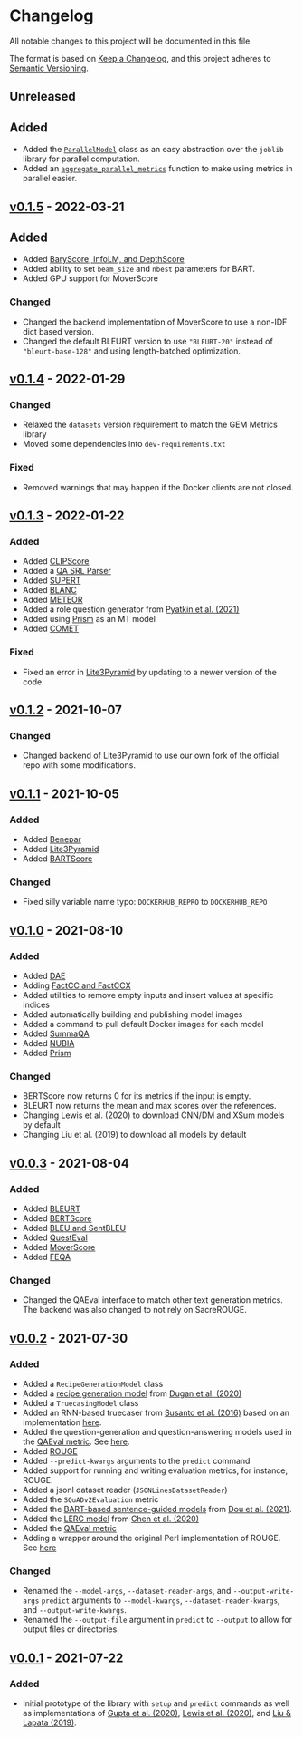 # Changelog
All notable changes to this project will be documented in this file.

The format is based on [Keep a Changelog](https://keepachangelog.com/en/1.0.0/),
and this project adheres to [Semantic Versioning](https://semver.org/spec/v2.0.0.html).

## Unreleased

## Added
- Added the [`ParallelModel`](https://repro.readthedocs.io/en/latest/api/repro.models.model.html#repro.models.model.ParallelModel) class as an easy abstraction over the `joblib` library for parallel computation.
- Added an [`aggregate_parallel_metrics`](https://repro.readthedocs.io/en/latest/api/repro.common.util.html#repro.common.util.aggregate_parallel_metrics) function to make using metrics in parallel easier.

## [v0.1.5](https://github.com/danieldeutsch/repro/releases/tag/v0.1.5) - 2022-03-21
## Added
- Added [BaryScore, InfoLM, and DepthScore](https://repro.readthedocs.io/en/latest/models/colombo2021.html)
- Added ability to set `beam_size` and `nbest` parameters for BART.
- Added GPU support for MoverScore

### Changed
- Changed the backend implementation of MoverScore to use a non-IDF dict based version.
- Changed the default BLEURT version to use `"BLEURT-20"` instead of `"bleurt-base-128"` and using length-batched optimization. 

## [v0.1.4](https://github.com/danieldeutsch/repro/releases/tag/v0.1.4) - 2022-01-29
### Changed
- Relaxed the `datasets` version requirement to match the GEM Metrics library
- Moved some dependencies into `dev-requirements.txt`

### Fixed
- Removed warnings that may happen if the Docker clients are not closed.

## [v0.1.3](https://github.com/danieldeutsch/repro/releases/tag/v0.1.3) - 2022-01-22
### Added
- Added [CLIPScore](https://repro.readthedocs.io/en/latest/models/hessel2021.html)
- Added a [QA SRL Parser](https://repro.readthedocs.io/en/latest/models/fitzgerald2018.html)
- Added [SUPERT](https://repro.readthedocs.io/en/latest/models/gao2020.html)
- Added [BLANC](https://repro.readthedocs.io/en/latest/models/vasilyev2020.html)
- Added [METEOR](https://repro.readthedocs.io/en/latest/models/denkowski2014.html)
- Added a role question generator from [Pyatkin et al. (2021)](https://repro.readthedocs.io/en/latest/models/pyatkin2021.html)
- Added using [Prism](https://repro.readthedocs.io/en/latest/models/thompson2020.html) as an MT model
- Added [COMET](https://repro.readthedocs.io/en/latest/models/rei2020.html)

### Fixed
- Fixed an error in [Lite3Pyramid](https://repro.readthedocs.io/en/latest/models/zhang2021.html) by updating to a newer version of the code.

## [v0.1.2](https://github.com/danieldeutsch/repro/releases/tag/v0.1.2) - 2021-10-07
### Changed
- Changed backend of Lite3Pyramid to use our own fork of the official repo with some modifications.

## [v0.1.1](https://github.com/danieldeutsch/repro/releases/tag/v0.1.1) - 2021-10-05
### Added
- Added [Benepar](https://repro.readthedocs.io/en/latest/models/kitaev2019.html)
- Added [Lite3Pyramid](https://repro.readthedocs.io/en/latest/models/zhang2021.html)
- Added [BARTScore](https://repro.readthedocs.io/en/latest/models/yuan2021.html)

### Changed
- Fixed silly variable name typo: `DOCKERHUB_REPRO` to `DOCKERHUB_REPO`

## [v0.1.0](https://github.com/danieldeutsch/repro/releases/tag/v0.1.0) - 2021-08-10
### Added
- Added [DAE](https://repro.readthedocs.io/en/latest/models/goyal2020.html)
- Adding [FactCC and FactCCX](https://repro.readthedocs.io/en/latest/models/kryscinski2019.html)
- Added utilities to remove empty inputs and insert values at specific indices
- Added automatically building and publishing model images
- Added a command to pull default Docker images for each model
- Added [SummaQA](https://repro.readthedocs.io/en/latest/models/scialom2019.html)
- Added [NUBIA](https://repro.readthedocs.io/en/latest/models/kane2020.html)
- Added [Prism](https://repro.readthedocs.io/en/latest/models/thompson2020.html)

### Changed
- BERTScore now returns 0 for its metrics if the input is empty. 
- BLEURT now returns the mean and max scores over the references.
- Changing Lewis et al. (2020) to download CNN/DM and XSum models by default
- Changing Liu et al. (2019) to download all models by default  

## [v0.0.3](https://github.com/danieldeutsch/repro/releases/tag/v0.0.3) - 2021-08-04
### Added
- Added [BLEURT](https://repro.readthedocs.io/en/latest/models/sellam2020.html)
- Added [BERTScore](https://repro.readthedocs.io/en/latest/models/zhang2020.html)
- Added [BLEU and SentBLEU](https://repro.readthedocs.io/en/latest/models/papineni2002.html)
- Added [QuestEval](https://repro.readthedocs.io/en/latest/models/scialom2021.html)
- Added [MoverScore](https://repro.readthedocs.io/en/latest/models/zhao2019.html)
- Added [FEQA](https://repro.readthedocs.io/en/latest/models/durmus2020.html)

### Changed
- Changed the QAEval interface to match other text generation metrics.
The backend was also changed to not rely on SacreROUGE.

## [v0.0.2](https://github.com/danieldeutsch/repro/releases/tag/v0.0.2) - 2021-07-30
### Added
- Added a `RecipeGenerationModel` class
- Added a [recipe generation model](https://repro.readthedocs.io/en/latest/models/dugan2020.html) from [Dugan et al. (2020)](https://arxiv.org/abs/2010.03070)
- Added a `TruecasingModel` class
- Added an RNN-based truecaser from [Susanto et al. (2016)](https://aclanthology.org/D16-1225/) based on an implementation [here](https://github.com/mayhewsw/pytorch-truecaser).
- Added the question-generation and question-answering models used in the [QAEval metric](https://arxiv.org/abs/2010.00490).
See [here](https://repro.readthedocs.io/en/latest/models/deutsch2021.html).
- Added [ROUGE](https://repro.readthedocs.io/en/latest/models/sacrerouge.html)
- Added `--predict-kwargs` arguments to the `predict` command
- Added support for running and writing evaluation metrics, for instance, ROUGE.
- Added a jsonl dataset reader (`JSONLinesDatasetReader`)
- Added the `SQuADv2Evaluation` metric
- Added the [BART-based sentence-guided models](https://repro.readthedocs.io/en/latest/models/dou2021.html) from [Dou et al. (2021)](https://arxiv.org/abs/2010.08014).
- Added the [LERC model](https://repro.readthedocs.io/en/latest/models/chen2020.html) from [Chen et al. (2020)](https://arxiv.org/abs/2010.03636)
- Added the [QAEval metric](https://repro.readthedocs.io/en/latest/models/deutsch2021.html)
- Adding a wrapper around the original Perl implementation of ROUGE.
See [here](https://repro.readthedocs.io/en/latest/models/lin2004.html)

### Changed
- Renamed the `--model-args`, `--dataset-reader-args`, and `--output-write-args` `predict` arguments to `--model-kwargs`, `--dataset-reader-kwargs`, and `--output-write-kwargs`.
- Renamed the `--output-file` argument in `predict` to `--output` to allow for output files or directories.

## [v0.0.1](https://github.com/danieldeutsch/repro/releases/tag/v0.0.1) - 2021-07-22
### Added
- Initial prototype of the library with `setup` and `predict` commands as well as implementations of [Gupta et al. (2020)](https://repro.readthedocs.io/en/latest/models/gupta2020.html), [Lewis et al. (2020)](https://repro.readthedocs.io/en/latest/models/lewis2020.html), and [Liu & Lapata (2019)](https://repro.readthedocs.io/en/latest/models/liu2019.html).
